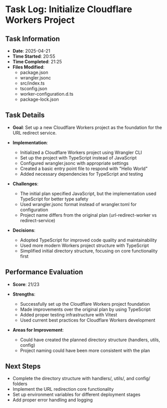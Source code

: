 # Task Log: Initialize Cloudflare Workers Project

## Task Information
- **Date**: 2025-04-21
- **Time Started**: 20:55
- **Time Completed**: 21:25
- **Files Modified**:
  - package.json
  - wrangler.jsonc
  - src/index.ts
  - tsconfig.json
  - worker-configuration.d.ts
  - package-lock.json

## Task Details
- **Goal**: Set up a new Cloudflare Workers project as the foundation for the URL redirect service.

- **Implementation**:
  - Initialized a Cloudflare Workers project using Wrangler CLI
  - Set up the project with TypeScript instead of JavaScript
  - Configured wrangler.jsonc with appropriate settings
  - Created a basic entry point file to respond with "Hello World"
  - Added necessary dependencies for TypeScript and testing

- **Challenges**:
  - The initial plan specified JavaScript, but the implementation used TypeScript for better type safety
  - Used wrangler.jsonc format instead of wrangler.toml for configuration
  - Project name differs from the original plan (url-redirect-worker vs redirect-service)

- **Decisions**:
  - Adopted TypeScript for improved code quality and maintainability
  - Used more modern Workers project structure with TypeScript
  - Simplified initial directory structure, focusing on core functionality first

## Performance Evaluation
- **Score**: 21/23
- **Strengths**:
  - Successfully set up the Cloudflare Workers project foundation
  - Made improvements over the original plan by using TypeScript
  - Added proper testing infrastructure with Vitest
  - Used current best practices for Cloudflare Workers development

- **Areas for Improvement**:
  - Could have created the planned directory structure (handlers, utils, config)
  - Project naming could have been more consistent with the plan

## Next Steps
- Complete the directory structure with handlers/, utils/, and config/ folders
- Implement the URL redirection core functionality
- Set up environment variables for different deployment stages
- Add proper error handling and logging
